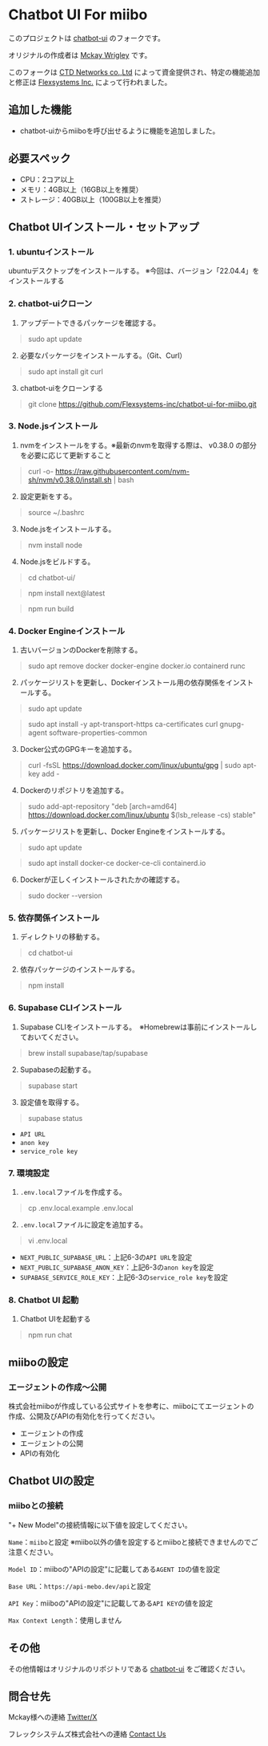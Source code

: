 # Chatbot UI For miibo

このプロジェクトは [chatbot-ui](https://github.com/mckaywrigley/chatbot-ui) のフォークです。

オリジナルの作成者は [Mckay Wrigley](https://github.com/mckaywrigley) です。

このフォークは [CTD Networks co.,Ltd](https://ctd.co.jp/) によって資金提供され、特定の機能追加と修正は [Flexsystems Inc.](https://www.flexsystems-inc.com/) によって行われました。

## 追加した機能
- chatbot-uiからmiiboを呼び出せるように機能を追加しました。

## 必要スペック
- CPU：2コア以上
- メモリ：4GB以上（16GB以上を推奨）
- ストレージ：40GB以上（100GB以上を推奨）

## Chatbot UIインストール・セットアップ

### 1. ubuntuインストール
ubuntuデスクトップをインストールする。
※今回は、バージョン「22.04.4」をインストールする

### 2. chatbot-uiクローン
1. アップデートできるパッケージを確認する。
> sudo apt update

2. 必要なパッケージをインストールする。（Git、Curl）
> sudo apt install git curl

3. chatbot-uiをクローンする
> git clone https://github.com/Flexsystems-inc/chatbot-ui-for-miibo.git

### 3. Node.jsインストール
1. nvmをインストールをする。※最新のnvmを取得する際は、 v0.38.0 の部分を必要に応じて更新すること
> curl -o- https://raw.githubusercontent.com/nvm-sh/nvm/v0.38.0/install.sh | bash

2. 設定更新をする。
> source ~/.bashrc

3. Node.jsをインストールする。
> nvm install node

4. Node.jsをビルドする。
> cd chatbot-ui/

> npm install next@latest

> npm run build

### 4. Docker Engineインストール
1. 古いバージョンのDockerを削除する。
> sudo apt remove docker docker-engine docker.io containerd runc

2. パッケージリストを更新し、Dockerインストール用の依存関係をインストールする。
> sudo apt update

> sudo apt install -y apt-transport-https ca-certificates curl gnupg-agent software-properties-common

3. Docker公式のGPGキーを追加する。
> curl -fsSL https://download.docker.com/linux/ubuntu/gpg | sudo apt-key add -

4. Dockerのリポジトリを追加する。
> sudo add-apt-repository "deb [arch=amd64] https://download.docker.com/linux/ubuntu $(lsb_release -cs) stable"

5. パッケージリストを更新し、Docker Engineをインストールする。
> sudo apt update

> sudo apt install docker-ce docker-ce-cli containerd.io

6. Dockerが正しくインストールされたかの確認する。
> sudo docker --version

### 5. 依存関係インストール
1. ディレクトリの移動する。
> cd chatbot-ui

2. 依存パッケージのインストールする。
> npm install

### 6. Supabase CLIインストール
1. Supabase CLIをインストールする。　※Homebrewは事前にインストールしておいてください。
> brew install supabase/tap/supabase

2. Supabaseの起動する。
> supabase start

3. 設定値を取得する。
> supabase status
- `API URL`
- `anon key`
- `service_role key`

### 7. 環境設定
1. `.env.local`ファイルを作成する。
> cp .env.local.example .env.local

2. `.env.local`ファイルに設定を追加する。
> vi .env.local

- `NEXT_PUBLIC_SUPABASE_URL`：上記6-3の`API URL`を設定
- `NEXT_PUBLIC_SUPABASE_ANON_KEY`：上記6-3の`anon key`を設定
- `SUPABASE_SERVICE_ROLE_KEY`：上記6-3の`service_role key`を設定

### 8. Chatbot UI 起動
1. Chatbot UIを起動する
> npm run chat


## miiboの設定

### エージェントの作成～公開
株式会社miiboが作成している公式サイトを参考に、miiboにてエージェントの作成、公開及びAPIの有効化を行ってください。
- エージェントの作成
- エージェントの公開
- APIの有効化

## Chatbot UIの設定
### miiboとの接続

"+ New Model"の接続情報に以下値を設定してください。

`Name`：`miibo`と設定
※miibo以外の値を設定するとmiiboと接続できませんのでご注意ください。

`Model ID`：miiboの"APIの設定"に記載してある`AGENT ID`の値を設定

`Base URL`：`https://api-mebo.dev/api`と設定

`API Key`：miiboの"APIの設定"に記載してある`API KEY`の値を設定

`Max Context Length`：使用しません

## その他

その他情報はオリジナルのリポジトリである [chatbot-ui](https://github.com/mckaywrigley/chatbot-ui) をご確認ください。

## 問合せ先

Mckay様への連絡 [Twitter/X](https://twitter.com/mckaywrigley)

フレックシステムズ株式会社への連絡 [Contact Us](https://www.flexsystems-inc.com/contact/)

